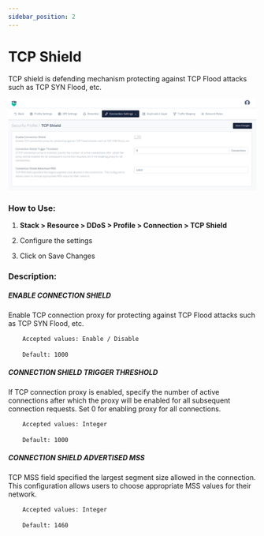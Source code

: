 ```yaml
---
sidebar_position: 2
---
```


# TCP Shield



TCP shield is defending mechanism protecting against TCP Flood attacks such as TCP SYN Flood, etc. 

![tcp shield](/img/ddos/v8/securityprofile_tcp_shield.png)

### **How to Use:**

1. **Stack > Resource > DDoS > Profile > Connection > TCP Shield**

2. Configure the settings

3. Click on Save Changes



### **Description:**

##### **ENABLE CONNECTION SHIELD**

Enable TCP connection proxy for protecting against TCP Flood attacks such as TCP SYN Flood, etc.

```
    Accepted values: Enable / Disable

    Default: 1000
```


##### **CONNECTION SHIELD TRIGGER THRESHOLD**

If TCP connection proxy is enabled, specify the number of active connections after which the proxy will be enabled for all subsequent connection requests. Set 0 for enabling proxy for all connections.

```
    Accepted values: Integer

    Default: 1000
```


##### **CONNECTION SHIELD ADVERTISED MSS**

TCP MSS field specified the largest segment size allowed in the connection. This configuration allows users to choose appropriate MSS values for their network.

```
    Accepted values: Integer

    Default: 1460
```

